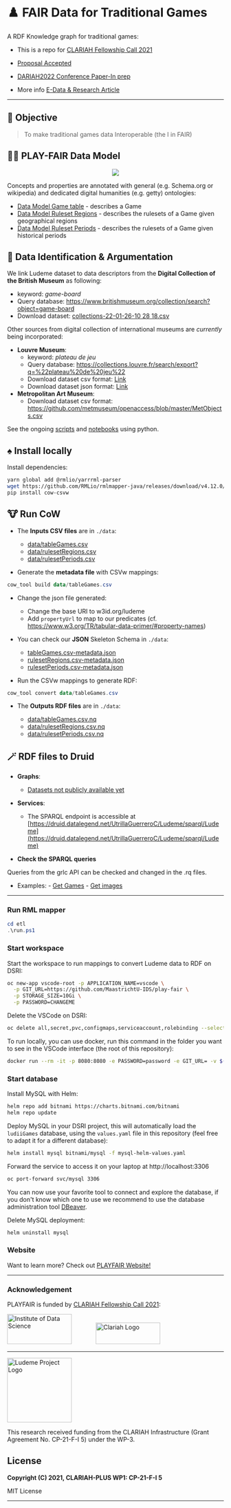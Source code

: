 
# ♟️ FAIR Data for Traditional Games

A RDF Knowledge graph for traditional games:

* This is a repo for [CLARIAH Fellowship Call 2021](https://www.clariah.nl/news/clariah-fellowship-call-2021)

* [Proposal Accepted](files/CLARIAH-F-2021_paper.pdf)

* [DARIAH2022 Conference Paper-In prep](files/play_fair_dariah.pdf)

* More info [E-Data & Research Article](https://edata.nl/2022/01/31/historische-spelletjesdatabase-in-de-maak/)

---

## 🎯 Objective

> To make traditional games data Interoperable (the I in FAIR)

## 🧑‍💻 PLAY-FAIR Data Model

<p align="center"> 
	<img src="images/data-model.PNG"> 
</p>


Concepts and properties are annotated with general (e.g. Schema.org or wikipedia) and dedicated digital humanities (e.g. getty) ontologies:

+ [Data Model Game table](model/data-model.md) - describes a Game
+ [Data Model Ruleset Regions](model/data-model-regions.md) - describes the rulesets of a Game given geographical regions
+ [Data Model Ruleset Periods](model/data-model-periods.md) - describes the rulesets of a Game given historical periods


## 🎲 Data Identification & Argumentation

We link Ludeme dataset to data descriptors from the **Digital Collection of the British Museum** as following:

+ keyword: *game-board*
+ Query database: https://www.britishmuseum.org/collection/search?object=game-board
+ Download dataset: [collections-22-01-26-10 28 18.csv](data/collections-britishM.csv)    

Other sources from digital collection of international museums are *currently* being incorporated:

- **Louvre Museum**:
  + keyword: *plateau de jeu*
  + Query database: https://collections.louvre.fr/search/export?q=%22plateau%20de%20jeu%22
  + Download dataset csv format: [Link](https://collections.louvre.fr/recherche?q=%22plateau+de+jeu%22) 
  + Download dataset json format: [Link](https://collections.louvre.fr/search/export?q=%22plateau%20de%20jeu%22) 
- **Metropolitan Art Museum**: 
    - Download dataset csv format: https://github.com/metmuseum/openaccess/blob/master/MetObjects.csv




See the ongoing [scripts](etl) and [notebooks](notebooks) using python.


## ♠️ Install locally

Install dependencies:

```bash
yarn global add @rmlio/yarrrml-parser
wget https://github.com/RMLio/rmlmapper-java/releases/download/v4.12.0/rmlmapper.jar
pip install cow-csvw
```

## 🐮 Run CoW

- The **Inputs CSV files** are in `./data`:
  + [data/tableGames.csv](data/tableGames.csv)
  + [data/rulesetRegions.csv](data/rulesetRegions.csv)
  + [data/rulesetPeriods.csv](data/rulesetPeriods.csv)
  
- Generate the **metadata file** with CSVw mappings:

```powershell
cow_tool build data/tableGames.csv
```

- Change the json file generated:

  * Change the base URI to w3id.org/ludeme
  * Add `propertyUrl` to map to our predicates (cf. https://www.w3.org/TR/tabular-data-primer/#property-names)
- You can check our **JSON** Skeleton Schema in `./data`:
  + [tableGames.csv-metadata.json](data/tableGames.csv-metadata.json)
  + [rulesetRegions.csv-metadata.json](data/rulesetRegions.csv-metadata.json)
  + [rulesetPeriods.csv-metadata.json](data/rulesetPeriods.csv-metadata.json)

- Run the CSVw mappings to generate RDF:


```powershell
cow_tool convert data/tableGames.csv
```

- The **Outputs RDF files** are in `./data`:

  + [data/tableGames.csv.nq](data/tableGames.csv.nq)
  + [data/rulesetRegions.csv.nq](data/rulesetRegions.csv.nq)
  + [data/rulesetPeriods.csv.nq](data/rulesetPeriods.csv.nq)




## 🪄 RDF files to Druid

- **Graphs**:

  + [Datasets not publicly available yet](https://druid.datalegend.net/UtrillaGuerreroC/Ludeme/)


- **Services**:

  + The SPARQL endpoint is accessible at [https://druid.datalegend.net/UtrillaGuerreroC/Ludeme/sparql/Ludeme](https://druid.datalegend.net/UtrillaGuerreroC/Ludeme/sparql/Ludeme)


- **Check the SPARQL queries**

Queries from the grlc API can be checked and changed in the .rq files.
    
  * Examples:
        - [Get Games](queries/get-games.rq)
        - [Get images](queries/get-games-images.rq)


---

### Run RML mapper

```powershell
cd etl
.\run.ps1
```


### Start workspace

Start the workspace to run mappings to convert Ludeme data to RDF on DSRI:

```bash
oc new-app vscode-root -p APPLICATION_NAME=vscode \
  -p GIT_URL=https://github.com/MaastrichtU-IDS/play-fair \
  -p STORAGE_SIZE=10Gi \
  -p PASSWORD=CHANGEME
```

Delete the VSCode on DSRI:

```bash
oc delete all,secret,pvc,configmaps,serviceaccount,rolebinding --selector app=vscode
```

To run locally, you can use docker, run this command in the folder you want to see in the VSCode interface (the root of this repository):

```bash
docker run --rm -it -p 8080:8080 -e PASSWORD=password -e GIT_URL= -v $(pwd):/home/coder/project ghcr.io/maastrichtu-ids/code-server:latest
```

### Start database

Install MySQL with Helm:

```bash
helm repo add bitnami https://charts.bitnami.com/bitnami
helm repo update
```

Deploy MySQL in your DSRI project, this will automatically load the `ludiiGames` database, using the `values.yaml` file in this repository (feel free to adapt it for a different database):

```bash
helm install mysql bitnami/mysql -f mysql-helm-values.yaml
```

Forward the service to access it on your laptop at http://localhost:3306

```bash
oc port-forward svc/mysql 3306
```

You can now use your favorite tool to connect and explore the database, if you don't know which one to use we recommend to use the database administration tool [DBeaver](https://dbeaver.io/).

Delete MySQL deployment:

```bash
helm uninstall mysql
```


### Website

Want to learn more? Check out [PLAYFAIR Website!](https://www.clariah.nl/projects?page=2/)

---

### Acknowledgement
PLAYFAIR is funded by [CLARIAH Fellowship Call 2021](https://www.clariah.nl/news/clariah-fellowship-call-2021):

<a href="https://www.maastrichtuniversity.nl/research/institute-data-science"><img src="images/Logo_IDS.jpg" width="150px" height="70px" alt="Institute of Data Science" /></a>&emsp;&emsp;&emsp;&emsp;<a href="https://www.clariah.nl//"><img src="images/Logo_Clariah.png" alt="Clariah Logo" width="150px" height="50px"/></a>

---


<a href="http://www.ludeme.eu/"><img src="images/LOGO_ERC-FLAG_EU_.jpg" width="150px" height="150px" alt="Ludeme Project Logo" /></a>

This research received funding from the CLARIAH Infrastructure (Grant Agreement No. CP-21-F-I 5) under the WP-3.
## License

**Copyright (C) 2021, CLARIAH-PLUS WP1: CP-21-F-I 5**

MIT License 

---

